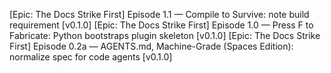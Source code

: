 [Epic: The Docs Strike First] Episode 1.1 — Compile to Survive: note build requirement [v0.1.0]
[Epic: The Docs Strike First] Episode 1.0 — Press F to Fabricate: Python bootstraps plugin skeleton [v0.1.0]
[Epic: The Docs Strike First] Episode 0.2a — AGENTS.md, Machine-Grade (Spaces Edition): normalize spec for code agents [v0.1.0]
